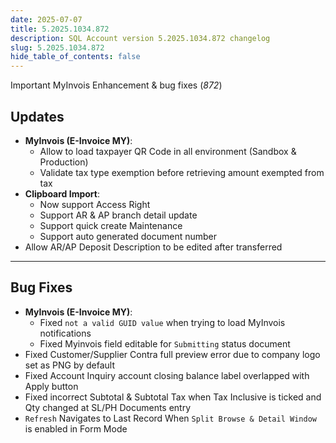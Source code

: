 ```yaml
---
date: 2025-07-07
title: 5.2025.1034.872
description: SQL Account version 5.2025.1034.872 changelog
slug: 5.2025.1034.872
hide_table_of_contents: false
---
```


Important MyInvois Enhancement & bug fixes (*872*)

<!-- truncate -->

## Updates

- **MyInvois (E-Invoice MY)**:
  - Allow to load taxpayer QR Code in all environment (Sandbox & Production)
  - Validate tax type exemption before retrieving amount exempted from tax
- **Clipboard Import**:
  - Now support Access Right
  - Support AR & AP branch detail update
  - Support quick create Maintenance
  - Support auto generated document number
- Allow AR/AP Deposit Description to be edited after transferred

---

## Bug Fixes

- **MyInvois (E-Invoice MY)**:
  - Fixed `not a valid GUID value` when trying to load MyInvois notifications
  - Fixed Myinvois field editable for `Submitting` status document
- Fixed Customer/Supplier Contra full preview error due to company logo set as PNG by default
- Fixed Account Inquiry account closing balance label overlapped with Apply button
- Fixed incorrect Subtotal & Subtotal Tax when Tax Inclusive is ticked and Qty changed at SL/PH Documents entry
- `Refresh` Navigates to Last Record When `Split Browse & Detail Window` is enabled in Form Mode
